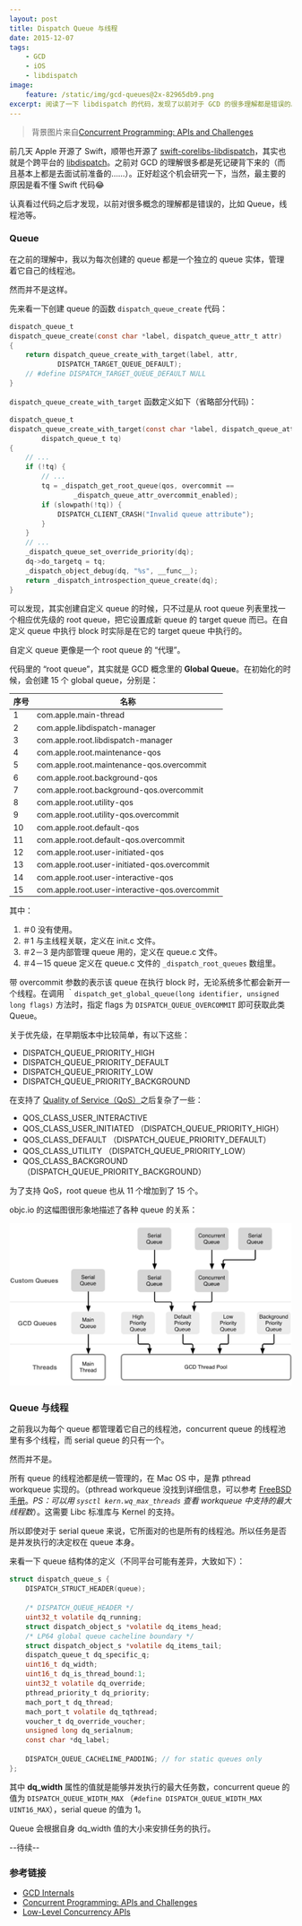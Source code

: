 ```yaml
---
layout: post
title: Dispatch Queue 与线程
date: 2015-12-07
tags:
    - GCD
    - iOS
    - libdispatch
image:
    feature: /static/img/gcd-queues@2x-82965db9.png
excerpt: 阅读了一下 libdispatch 的代码，发现了以前对于 GCD 的很多理解都是错误的。
---
```



> 背景图片来自[Concurrent Programming: APIs and Challenges](https://www.objc.io/issues/2-concurrency/concurrency-apis-and-pitfalls/)

前几天 Apple 开源了 Swift，顺带也开源了 [swift-corelibs-libdispatch](https://github.com/apple/swift-corelibs-libdispatch)，其实也就是个跨平台的 [libdispatch](https://opensource.apple.com/tarballs/libdispatch/)。之前对 GCD 的理解很多都是死记硬背下来的（而且基本上都是去面试前准备的……）。正好趁这个机会研究一下，当然，最主要的原因是看不懂 Swift 代码😂

认真看过代码之后才发现，以前对很多概念的理解都是错误的，比如 Queue，线程池等。

### Queue

在之前的理解中，我以为每次创建的 queue 都是一个独立的 queue 实体，管理着它自己的线程池。

然而并不是这样。

先来看一下创建 queue 的函数 `dispatch_queue_create` 代码：

``` c
dispatch_queue_t
dispatch_queue_create(const char *label, dispatch_queue_attr_t attr)
{
    return dispatch_queue_create_with_target(label, attr,
            DISPATCH_TARGET_QUEUE_DEFAULT);
    // #define DISPATCH_TARGET_QUEUE_DEFAULT NULL
}
```

`dispatch_queue_create_with_target` 函数定义如下（省略部分代码)：

``` c
dispatch_queue_t
dispatch_queue_create_with_target(const char *label, dispatch_queue_attr_t dqa,
        dispatch_queue_t tq)
{
    // ...
    if (!tq) {
        // ...
        tq = _dispatch_get_root_queue(qos, overcommit == 
                _dispatch_queue_attr_overcommit_enabled);
        if (slowpath(!tq)) {
            DISPATCH_CLIENT_CRASH("Invalid queue attribute");
        }
    }
    // ...
    _dispatch_queue_set_override_priority(dq);
    dq->do_targetq = tq;
    _dispatch_object_debug(dq, "%s", __func__);
    return _dispatch_introspection_queue_create(dq);
}
```

可以发现，其实创建自定义 queue 的时候，只不过是从 root queue 列表里找一个相应优先级的 root queue，把它设置成新 queue 的 target queue 而已。在自定义 queue 中执行 block 时实际是在它的 target queue 中执行的。

自定义 queue 更像是一个 root queue 的 “代理”。

代码里的 “root queue”，其实就是 GCD 概念里的 **Global Queue**。在初始化的时候，会创建 15 个 global queue，分别是：
<!--
| 序号   | 名称                                       |
| ---- | ---------------------------------------- |
| 1    | com.apple.main-thread                    |
| 2    | com.apple.libdispatch-manager            |
| 3    | com.apple.root.libdispatch-manager       |
| 4    | com.apple.root.maintenance-qos           |
| 5    | com.apple.root.maintenance-qos.overcommit |
| 6    | com.apple.root.background-qos            |
| 7    | com.apple.root.background-qos.overcommit |
| 8    | com.apple.root.utility-qos               |
| 9    | com.apple.root.utility-qos.overcommit    |
| 10   | com.apple.root.default-qos               |
| 11   | com.apple.root.default-qos.overcommit    |
| 12   | com.apple.root.user-initiated-qos        |
| 13   | com.apple.root.user-initiated-qos.overcommit |
| 14   | com.apple.root.user-interactive-qos      |
| 15   | com.apple.root.user-interactive-qos.overcommit |
-->
<table>
<thead>
<tr>
<th>序号</th>
<th>名称</th>
</tr>
</thead>
<tbody>
<tr>
<td>1</td>
<td>com.apple.main-thread</td>
</tr>
<tr>
<td>2</td>
<td>com.apple.libdispatch-manager</td>
</tr>
<tr>
<td>3</td>
<td>com.apple.root.libdispatch-manager</td>
</tr>
<tr>
<td>4</td>
<td>com.apple.root.maintenance-qos</td>
</tr>
<tr>
<td>5</td>
<td>com.apple.root.maintenance-qos.overcommit</td>
</tr>
<tr>
<td>6</td>
<td>com.apple.root.background-qos</td>
</tr>
<tr>
<td>7</td>
<td>com.apple.root.background-qos.overcommit</td>
</tr>
<tr>
<td>8</td>
<td>com.apple.root.utility-qos</td>
</tr>
<tr>
<td>9</td>
<td>com.apple.root.utility-qos.overcommit</td>
</tr>
<tr>
<td>10</td>
<td>com.apple.root.default-qos</td>
</tr>
<tr>
<td>11</td>
<td>com.apple.root.default-qos.overcommit</td>
</tr>
<tr>
<td>12</td>
<td>com.apple.root.user-initiated-qos</td>
</tr>
<tr>
<td>13</td>
<td>com.apple.root.user-initiated-qos.overcommit</td>
</tr>
<tr>
<td>14</td>
<td>com.apple.root.user-interactive-qos</td>
</tr>
<tr>
<td>15</td>
<td>com.apple.root.user-interactive-qos.overcommit</td>
</tr></tbody></table>

其中：

1. ＃0 没有使用。
2. ＃1 与主线程关联，定义在 init.c 文件。
3. ＃2－3 是内部管理 queue 用的，定义在 queue.c 文件。
4. ＃4－15 queue 定义在 queue.c 文件的 `_dispatch_root_queues` 数组里。

带 overcommit 参数的表示该 queue 在执行 block 时，无论系统多忙都会新开一个线程。在调用 ｀`dispatch_get_global_queue(long identifier, unsigned long flags)` 方法时，指定 flags 为 `DISPATCH_QUEUE_OVERCOMMIT` 即可获取此类 Queue。

关于优先级，在早期版本中比较简单，有以下这些：

- DISPATCH_QUEUE_PRIORITY_HIGH 
- DISPATCH_QUEUE_PRIORITY_DEFAULT 
- DISPATCH_QUEUE_PRIORITY_LOW 
- DISPATCH_QUEUE_PRIORITY_BACKGROUND

在支持了 [Quality of Service（QoS）](https://developer.apple.com/library/prerelease/ios/documentation/Performance/Conceptual/EnergyGuide-iOS/PrioritizeWorkWithQoS.html)之后复杂了一些：

- QOS_CLASS_USER_INTERACTIVE
- QOS_CLASS_USER_INITIATED （DISPATCH_QUEUE_PRIORITY_HIGH）
- QOS_CLASS_DEFAULT （DISPATCH_QUEUE_PRIORITY_DEFAULT）
- QOS_CLASS_UTILITY （DISPATCH_QUEUE_PRIORITY_LOW）
- QOS_CLASS_BACKGROUND （DISPATCH_QUEUE_PRIORITY_BACKGROUND）

为了支持 QoS，root queue 也从 11 个增加到了 15 个。

objc.io 的这幅图很形象地描述了各种 queue 的关系：

![queue](/static/img/gcd-queues@2x-82965db9.png)

### Queue 与线程

之前我以为每个 queue 都管理着它自己的线程池，concurrent queue 的线程池里有多个线程，而 serial queue 的只有一个。

然而并不是。

所有 queue 的线程池都是统一管理的，在 Mac OS 中，是靠 pthread workqueue 实现的。（pthread workqueue 没找到详细信息，可以参考 [FreeBSD 手册](https://people.freebsd.org/~sson/thrworkq/pthread_workqueue.3.txt)。*PS：可以用 `sysctl kern.wq_max_threads` 查看 workqueue 中支持的最大线程数*）。这需要 Libc 标准库与 Kernel 的支持。

所以即使对于 serial queue 来说，它所面对的也是所有的线程池。所以任务是否是并发执行的决定权在 queue 本身。

来看一下 queue 结构体的定义（不同平台可能有差异，大致如下）：

``` c
struct dispatch_queue_s {
    DISPATCH_STRUCT_HEADER(queue);

    /* DISPATCH_QUEUE_HEADER */
    uint32_t volatile dq_running;
    struct dispatch_object_s *volatile dq_items_head;
    /* LP64 global queue cacheline boundary */
    struct dispatch_object_s *volatile dq_items_tail;
    dispatch_queue_t dq_specific_q;
    uint16_t dq_width;
    uint16_t dq_is_thread_bound:1;
    uint32_t volatile dq_override;
    pthread_priority_t dq_priority;
    mach_port_t dq_thread;
    mach_port_t volatile dq_tqthread;
    voucher_t dq_override_voucher;
    unsigned long dq_serialnum;
    const char *dq_label;

    DISPATCH_QUEUE_CACHELINE_PADDING; // for static queues only
};
```

其中 **dq_width** 属性的值就是能够并发执行的最大任务数，concurrent queue 的值为 `DISPATCH_QUEUE_WIDTH_MAX` （`#define DISPATCH_QUEUE_WIDTH_MAX UINT16_MAX`），serial queue 的值为 1。

Queue 会根据自身 dq_width 值的大小来安排任务的执行。

--待续--

### 参考链接

- [GCD Internals](http://newosxbook.com/articles/GCD.html)
- [Concurrent Programming: APIs and Challenges](https://www.objc.io/issues/2-concurrency/concurrency-apis-and-pitfalls/)
- [Low-Level Concurrency APIs](https://www.objc.io/issues/2-concurrency/low-level-concurrency-apis/)
